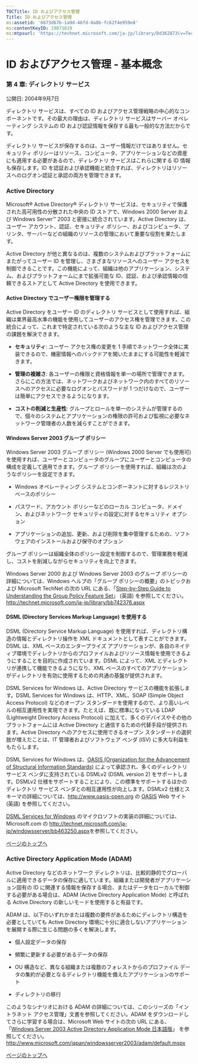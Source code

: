 ```yaml
---
TOCTitle: ID およびアクセス管理
Title: ID およびアクセス管理
ms:assetid: '6673d67b-1a9d-46fd-8a8b-fc62f4e959e8'
ms:contentKeyID: 19871819
ms:mtpsurl: 'https://technet.microsoft.com/ja-jp/library/Dd362873(v=TechNet.10)'
---
```


ID およびアクセス管理 ‐ 基本概念
================================

### 第 4 章: ディレクトリ サービス

公開日: 2004年9月7日

ディレクトリ サービスは、すべての ID およびアクセス管理戦略の中心的なコンポーネントです。その最大の理由は、ディレクトリ サービスはサーバー オペレーティング システムの ID および認証情報を保存する最も一般的な方法だからです。

ディレクトリ サービスが保存するのは、ユーザー情報だけではありません。セキュリティ ポリシーはリソース、コンピュータ、アプリケーションなどの資産にも適用する必要があるので、ディレクトリ サービスはこれらに関する ID 情報も保存します。ID を認証および承認機能と統合すれば、ディレクトリはリソースへのログオン認証と承認の両方を管理できます。

### Active Directory

Microsoft® Active Directory® ディレクトリ サービスは、セキュリティで保護された高可用性の分散された中央の ID ストアで、Windows 2000 Server および Windows Server™ 2003 と密接に統合されています。Active Directory は、ユーザー アカウント、認証、セキュリティ ポリシー、およびコンピュータ、プリンタ、サーバーなどの組織のリソースの管理において重要な役割を果たします。

Active Directory が他と異なるのは、複数のシステムおよびプラットフォームにまたがってユーザー ID を管理し、さまざまなリソースへのユーザー アクセスを制御できることです。この機能によって、組織は他のアプリケーション、システム、およびプラットフォームにまで拡張可能な ID、認証、および承認情報の信頼できるストアとして Active Directory を使用できます。

#### Active Directory でユーザー権限を管理する

Active Directory をユーザー ID のディレクトリ サービスとして使用すれば、組織は業界最高水準の機能を使用してユーザーのアクセス権を管理できます。この統合によって、これまで特定されている次のような主な ID およびアクセス管理の課題を解決できます。

-   **セキュリティ**: ユーザー アクセス権の変更を 1 手順でネットワーク全体に実装できるので、機密情報へのバックドアを開いたままにする可能性を軽減できます。

-   **管理の複雑さ**: 各ユーザーの権限と資格情報を単一の場所で管理できます。さらにこの方法では、ネットワークおよびネットワーク内のすべてのリソースへのアクセスに必要なログオンとパスワードが 1 つだけなので、ユーザーは簡単にアクセスできるようになります。

-   **コストの削減と生産性**: グループとロールを単一のシステムが管理するので、個々のシステムとアプリケーションの権限の許可および監視に必要なネットワーク管理者の人数を減らすことができます。

#### Windows Server 2003 グループ ポリシー

Windows Server 2003 グループ ポリシー (Windows 2000 Server でも使用可) を使用すれば、ユーザーとコンピュータのグループにユーザーとコンピュータの構成を定義して適用できます。グループ ポリシーを使用すれば、組織は次のようなポリシーを設定できます。

-   Windows オペレーティング システムとコンポーネントに対するレジストリ ベースのポリシー

-   パスワード、アカウント ポリシーなどのローカル コンピュータ、ドメイン、およびネットワーク セキュリティの設定に対するセキュリティ オプション

-   アプリケーションの追加、更新、および削除を集中管理するための、ソフトウェアのインストールおよび保守のオプション

グループ ポリシーは組織全体のポリシー設定を制御するので、管理業務を軽減し、コストを削減しながらセキュリティを向上できます。

Windows Server 2000 および Windows Server 2003 のグループ ポリシーの詳細については、Windows ヘルプの「グループ ポリシーの概要」のトピックおよび Microsoft TechNet の次の URL にある、「[Step-by-Step Guide to Understanding the Group Policy Feature Set](http://technet.microsoft.com/ja-jp/library/bb742376.aspx)」 (英語) を参照してください。
http://technet.microsoft.com/ja-jp/library/bb742376.aspx

#### DSML (Directory Services Markup Language) を使用する

DSML (Directory Service Markup Language) を使用すれば、ディレクトリ構造の情報とディレクトリ操作を XML ドキュメントとして表すことができます。DSML は、XML ベースのエンタープライズ アプリケーションが、各自のネイティブ環境でディレクトリからのプロファイルおよびリソース情報を使用できるようにすることを目的に作成されています。DSML によって、XML とディレクトリが連携して機能できるようになり、XML ベースのすべてのアプリケーションがディレクトリを有効に使用するための共通の基盤が提供されます。

DSML Services for Windows は、Active Directory サービスの機能を拡張します。DSML Services for Windows は、HTTP、XML、SOAP (Simple Object Access Protocol) などのオープン スタンダードを使用するので、より高いレベルの相互運用性を実現できます。たとえば、既に標準になっている LDAP (Lightweight Directory Access Protocol) に加えて、多くのデバイスやその他のプラットフォームには Active Directory と通信するための代替手段が提供されます。Active Directory へのアクセスに使用できるオープン スタンダードの選択肢が増えたことは、IT 管理者およびソフトウェア ベンダ (ISV) に多大な利益をもたらします。

DSML Services for Windows は、[OASIS (Organization for the Advancement of Structural Information Standards)](http://www.oasis-open.org/committees/dsml/) によって承認され、多くのディレクトリ サービス ベンダに支持されている DSMLv2 (DSML version 2) をサポートします。DSMLv2 仕様をサポートすることにより、この標準をサポートするほかのディレクトリ サービス ベンダとの相互運用性が向上します。DSMLv2 仕様とスキーマの詳細については、http://www.oasis-open.org の [OASIS](http://www.oasis-open.org/) Web サイト (英語) を参照してください。

[DSML Services for Windows](http://msdn.microsoft.com/ja-jp/library/aa813632.aspx) のマイクロソフトの実装の詳細については、Microsoft.com の <http://technet.microsoft.com/ja-jp/windowsserver/bb463250.aspx>を参照してください。

[](#mainsection)[ページのトップへ](#mainsection)

### Active Directory Application Mode (ADAM)

Active Directory などのネットワーク ディレクトリは、比較的静的でグローバルに適用できるデータの保存に適しています。組織または開発者がアプリケーション固有の ID に関連する情報を保存する場合、またはデータをローカルで制御する必要がある場合は、ADAM (Active Directory Application Mode) と呼ばれる Active Directory の新しいモードを使用すると有益です。

ADAM は、以下のいずれかまたは複数の要件があるためにディレクトリ構造を必要としていても Active Directory 環境に十分に適合しないアプリケーションを展開する際に生じる問題の多くを解決します。

-   個人設定データの保存

-   頻繁に更新する必要があるデータの保存

-   OU 構造など、異なる組織または複数のフォレストからのプロファイル データの集約が必要となるディレクトリ機能を備えたアプリケーションのサポート

-   ディレクトリの移行

このようなシナリオにおける ADAM の詳細については、このシリーズの「イントラネット アクセス管理」文書を参照してください。ADAM をダウンロードしてさらに学習する場合は、Microsoft Web サイトの次の URL にある、「[Windows Server 2003 Active Directory Application Mode 日本語版](http://www.microsoft.com/japan/windowsserver2003/adam/default.mspx)」 を参照してください。
http://www.microsoft.com/japan/windowsserver2003/adam/default.mspx

[](#mainsection)[ページのトップへ](#mainsection)
